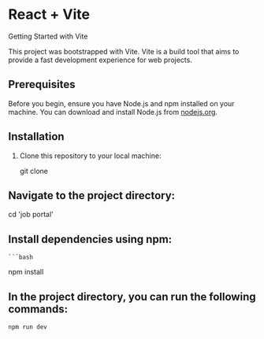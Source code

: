 # React + Vite

 Getting Started with Vite

This project was bootstrapped with Vite. Vite is a build tool that aims to provide a fast development experience for web projects.

## Prerequisites

Before you begin, ensure you have Node.js and npm installed on your machine. You can download and install Node.js from [nodejs.org](https://nodejs.org/).

## Installation

1. Clone this repository to your local machine:

  
   git clone <repository-url>

## Navigate to the project directory:   
  
cd 'job portal' 

## Install dependencies using npm:
    ```bash 
npm install 

## In the project directory, you can run the following commands:
  ```bash
npm run dev
